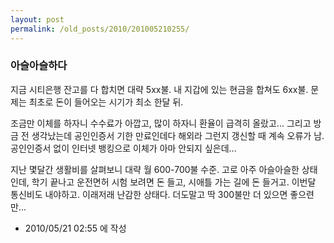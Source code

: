 ```yaml
---
layout: post
permalink: /old_posts/2010/201005210255/
---
```


### 아슬아슬하다

지금 시티은행 잔고를 다 합치면 대략 5xx불. 내 지갑에 있는 현금을 합쳐도 6xx불. 문제는 최초로 돈이 들어오는 시기가 최소 한달 뒤.

조금만 이체를 하자니 수수료가 아깝고, 많이 하자니 환율이 급격히 올랐고... 그리고 방금 전 생각났는데 공인인증서 기한 만료인데다 해외라 그런지 갱신할 때 계속 오류가 남. 공인인증서 없이 인터넷 뱅킹으로 이체가 아마 안되지 싶은데...

지난 몇달간 생활비를 살펴보니 대략 월 600-700불 수준. 고로 아주 아슬아슬한 상태인데, 학기 끝나고 운전면허 시험 보려면 돈 들고, 시애틀 가는 길에 돈 들거고. 이번달 통신비도 내야하고. 이래저래 난감한 상태다. 더도말고 딱 300불만 더 있으면 좋으련만...






- 2010/05/21 02:55 에 작성